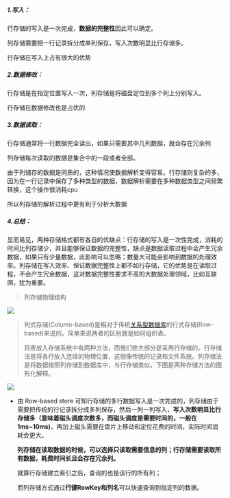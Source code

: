 ##### 1.写入：

 行存储的写入是一次完成，**数据的完整性**因此可以确定。

 列存储需要把一行记录拆分成单列保存，写入次数明显比行存储多。

 行存储在写入上占有很大的优势

 


##### 2.数据修改：

 行存储是在指定位置写入一次，列存储是将磁盘定位到多个列上分别写入。

 行存储在数据修改也是占优的

 


##### 3.数据读取：

 行存储通常将一行数据完全读出，如果只需要其中几列数据，就会存在冗余列

 列存储每次读取的数据是集合中的一段或者全部。

 由于列储存的数据是同质的，这种情况使数据解析变得容易。行存储则复杂的多，因为在一行记录中保存了多种类型的数据，数据解析需要在多种数据类型之间频繁转换，这个操作很消耗cpu

 所以列存储的解析过程中更有利于分析大数据

##### 4.总结：

显而易见，两种存储格式都有各自的优缺点：行存储的写入是一次性完成，消耗的时间比列存储少，并且能够保证数据的完整性，缺点是数据读取过程中会产生冗余数据，如果只有少量数据，此影响可以忽略；数量大可能会影响到数据的处理效率。列存储在写入效率、保证数据完整性上都不如行存储，它的优势是在读取过程，不会产生冗余数据，这对数据完整性要求不高的大数据处理领域，比如互联网，犹为重要。



> 列存储物理结构

![](F:\学习资料\日常学习笔记\1.大数据学习笔记\图片资源\HBASE物理存储结构.png)

> 列式存储(Column-based)是相对于传统[关系型数据库](https://so.csdn.net/so/search?q=关系型数据库&spm=1001.2101.3001.7020)的行式存储(Row-based)来说的。简单来说两者的区别就是如何组织表。
>
> 将表放入存储系统中有两种方法，而我们绝大部分是采用行存储的。行存储法是将各行放入连续的物理位置，这很像传统的记录和文件系统。列存储法是将数据按照列存储到数据库中，与行存储类似，下图是两种存储方法的图形化解释。

![](F:\学习资料\日常学习笔记\1.大数据学习笔记\图片资源\列存储与行存储.png)

* 由 Row-based store 可知行存储的多行数据写入是一次完成的，列存储由于需要把传统的行记录拆分成多列保存，然后一列一列写入，**写入次数明显比行存储多（意味着磁头调度次数多，而磁头调度是需要时间的，一般在1ms~10ms)**，再加上磁头需要在盘片上移动和定位花费的时间，实际时间消耗会更大。

  **列存储在读取数据的时候，可以选择只读取需要信息的列；行存储需要读取所有数据，耗费时间长且会存在冗余列。**

  就算行存储建立索引之后，查询的也是该行的所有列；

  而列存储方式通过**行键RowKey和列名**可以快速查询到指定列的数据。